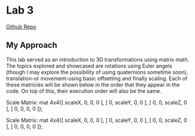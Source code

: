 # Lab 3

[Github Repo](https://github.com/dturk0610/EE465)

## My Approach

This lab served as an introduction to 3D transformations using matrix math. The topics explored and showcased are rotations using Euler angels (though I may explore the possibility of using quaternions sometime soon), translation-or movement-using basic offsetting and finally scaling. Each of these matricies will be shown below in the order that they appear in the code. On top of this, their execution order will also be the same.

Scale Matrix:
mat 4x4{[ scaleX,      0,      0, 0 ],
        [      0, scaleY,      0, 0 ],
        [      0,      0, scaleZ, 0 ],
        [      0,      0,      0, 0 ]};

Scale Matrix:
mat 4x4{[ scaleX,      0,      0, 0 ],
        [      0, scaleY,      0, 0 ],
        [      0,      0, scaleZ, 0 ],
        [      0,      0,      0, 0 ]};
